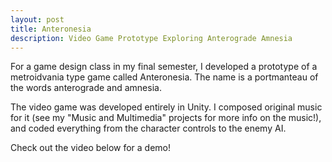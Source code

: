 ```yaml
---
layout: post
title: Anteronesia
description: Video Game Prototype Exploring Anterograde Amnesia
---
```


For a game design class in my final semester, I developed a prototype of a metroidvania type game called Anteronesia. The name is a portmanteau of the words anterograde and amnesia. 

The video game was developed entirely in Unity. I composed original music for it (see my "Music and Multimedia" projects for more info on the music!), and coded everything from the character controls to the enemy AI. 

Check out the video below for a demo!